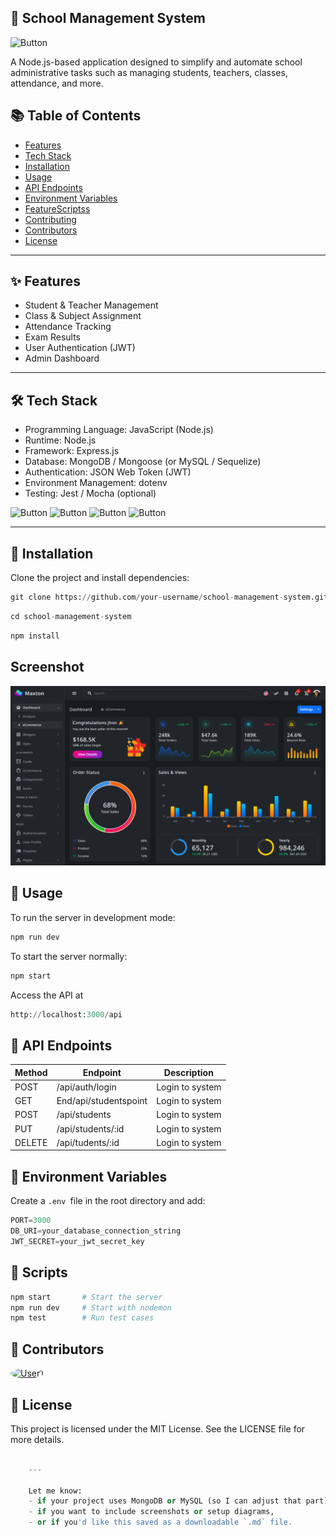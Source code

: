 ## 🏫 School Management System

![Button](https://img.shields.io/badge/School_management_system-Adminstrator-green)

A Node.js-based application designed to simplify and automate school administrative tasks such as managing students, teachers, classes, attendance, and more.

## 📚 Table of Contents

- [Features]()
- [Tech Stack]()
- [Installation]()
- [Usage]()
- [API Endpoints]()
- [Environment Variables]()
- [FeatureScriptss]()
- [Contributing]()
- [Contributors]()
- [License]()

---

##  ✨ Features

-   Student & Teacher Management
-  Class & Subject Assignment
-  Attendance Tracking
-  Exam Results
- User Authentication (JWT)
- Admin Dashboard

---

## 🛠 Tech Stack
-    Programming Language: JavaScript (Node.js)
 -   Runtime: Node.js
 -   Framework: Express.js
 -   Database: MongoDB / Mongoose (or MySQL / Sequelize)
  -  Authentication: JSON Web Token (JWT)
   - Environment Management: dotenv
  -  Testing: Jest / Mocha (optional)


  ![Button](https://img.shields.io/badge/Node.js-18.x-green)   ![Button](https://img.shields.io/badge/Express.js-Framework-blue) ![Button](https://img.shields.io/badge/MogoDB-Database-green) ![Button](https://img.shields.io/badge/Licence-MIT-blue)

  ---

##  🚀 Installation

Clone the project and install dependencies:

```python
git clone https://github.com/your-username/school-management-system.git
```

```python
cd school-management-system
```

```python
npm install
```

## Screenshot

![alt text](image.png)


## 🔧 Usage

To run the server in development mode:

```python
npm run dev
```

To start the server normally:

```python
npm start
```
Access the API at

```python
http://localhost:3000/api
```

## 📮 API Endpoints

|   Method     |   Endpoint     |   Description   |
|--------------|----------------|-----------------|
|   POST  | /api/auth/login |Login to system|
|   GET     |   End/api/studentspoint     |   Login to system   |
|   POST     |   /api/students     |   Login to system   |
|   PUT     |   /api/students/:id     |   Login to system   |
|   DELETE     |   /api/tudents/:id     |   Login to system   |


## 🔑 Environment Variables

Create a `.env `file in the root directory and add:

```python
PORT=3000
DB_URI=your_database_connection_string
JWT_SECRET=your_jwt_secret_key
```

## 🧪 Scripts

```python
npm start       # Start the server
npm run dev     # Start with nodemon
npm test        # Run test cases
```
## 👥 Contributors
  <a href="https://github.com/radytrainer/demo-readme-file?tab=readme-ov-file#-installation">
    <img src="https://i.pinimg.com/736x/fa/51/6c/fa516cbb8f2a2d0226eea5359322f631.jpg" width="50" height="50" style="border-radius: 50%;" alt="User1"/>
  </a>

## 📄 License

This project is licensed under the MIT License. See the LICENSE file for more details.

```python

    ---

    Let me know:
    - if your project uses MongoDB or MySQL (so I can adjust that part),
    - if you want to include screenshots or setup diagrams,
    - or if you'd like this saved as a downloadable `.md` file.
```

